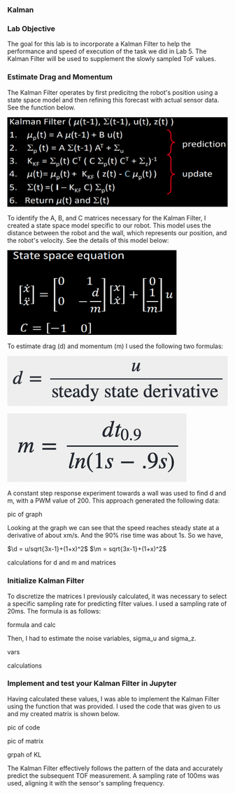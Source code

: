### Kalman

### Lab Objective

The goal for this lab is to incorporate a Kalman Filter to help the performance and speed of execution of the task we did in Lab 5. The Kalman Filter will be used to supplement the slowly sampled ToF values.

### Estimate Drag and Momentum

The Kalman Filter operates by first predicitng the robot's position using a state space model and then refining this forecast with actual sensor data. See the function below.

![advert](https://github.com/segergabriel/FastRobots/blob/main/images/7KF1.png?raw=true)

To identify the A, B, and C matrices necessary for the Kalman Filter, I created a state space model specific to our robot. This model uses the distance between the robot and the wall, which represents our position, and the robot's velocity. See the details of this model below:

![advert](https://github.com/segergabriel/FastRobots/blob/main/images/7KF2.png?raw=true)

To estimate drag (d) and momentum (m) I used the following two formulas:

![advert](https://github.com/segergabriel/FastRobots/blob/main/images/7d.png?raw=true)

![advert](https://github.com/segergabriel/FastRobots/blob/main/images/7m.png?raw=true)

A constant step response experiment towards a wall was used to find d and m, with a PWM value of 200. This approach generated the following data:

pic of graph

Looking at the graph we can see that the speed reaches steady state at a derivative of about xm/s. And the 90% rise time was about 1s. So we have,

$\d = u/sqrt{3x-1}+(1+x)^2$
$\m = sqrt{3x-1}+(1+x)^2$

calculations for d and m
and matrices


### Initialize Kalman Filter

To discretize the matrices I previously calculated, it was necessary to select a specific sampling rate for predicting filter values. I used a sampling rate of 20ms. The formula is as follows:

formula and calc

Then, I had to estimate the noise variables, sigma_u and sigma_z.

vars

calculations


### Implement and test your Kalman Filter in Jupyter

Having calculated these values, I was able to implement the Kalman Filter using the function that was provided. I used the code that was given to us and my created matrix is shown below. 

pic of code

pic of matrix

grpah of KL

The Kalman Filter effectively follows the pattern of the data and accurately predict the subsequent TOF measurement. A sampling rate of 100ms was used, aligning it with the sensor's sampling frequency.
